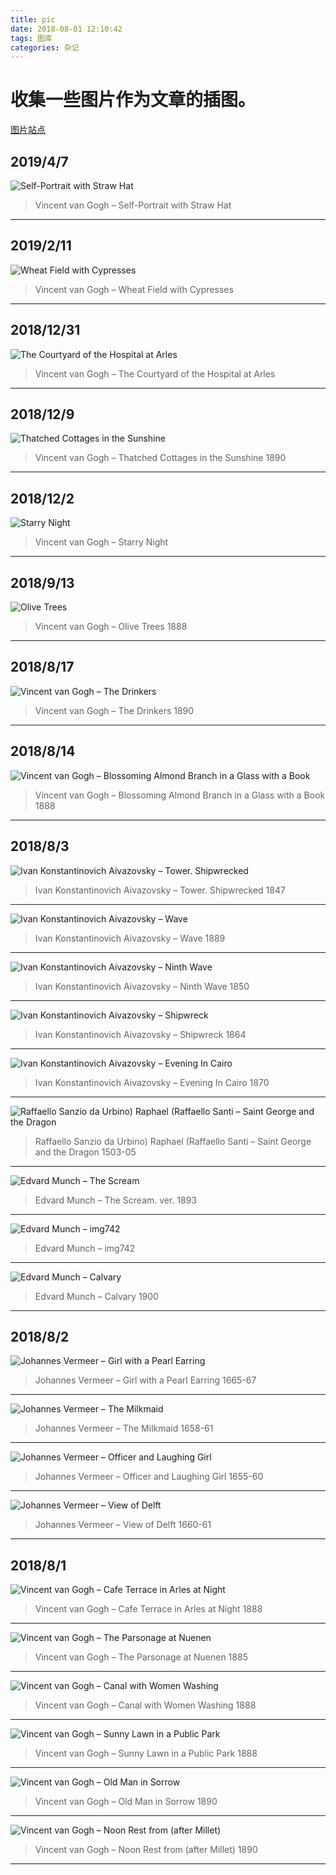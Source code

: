 ```yaml
---
title: pic
date: 2018-08-01 12:10:42
tags: 图库
categories: 杂记
---
```


# 收集一些图片作为文章的插图。

[图片站点](https://en.gallerix.ru/album/Vincent-Van-Gogh)

<!-- more -->

## 2019/4/7

![Self-Portrait with Straw Hat](pic/688658171.jpg)

> Vincent van Gogh – Self-Portrait with Straw Hat

---

## 2019/2/11

![Wheat Field with Cypresses](pic/178762172.jpg)

> Vincent van Gogh – Wheat Field with Cypresses

---

## 2018/12/31

![The Courtyard of the Hospital at Arles](pic/178762172.jpg)

> Vincent van Gogh – The Courtyard of the Hospital at Arles

---

## 2018/12/9

![Thatched Cottages in the Sunshine ](pic/2059132621.jpg)

> Vincent van Gogh – Thatched Cottages in the Sunshine 1890

---

## 2018/12/2

![Starry Night](pic/470746091.jpg)

> Vincent van Gogh – Starry Night

---

## 2018/9/13

![Olive Trees](pic/1755523965.jpg)

> Vincent van Gogh – Olive Trees  1888

---

## 2018/8/17

![Vincent van Gogh – The Drinkers](pic/1301854874.jpg)

> Vincent van Gogh – The Drinkers 1890

---

## 2018/8/14

![Vincent van Gogh – Blossoming Almond Branch in a Glass with a Book](pic/433381594.jpg)

> Vincent van Gogh – Blossoming Almond Branch in a Glass with a Book 1888

---

## 2018/8/3

![Ivan Konstantinovich Aivazovsky – Tower. Shipwrecked](pic/877090454.jpg)

> Ivan Konstantinovich Aivazovsky – Tower. Shipwrecked 1847

---

![Ivan Konstantinovich Aivazovsky – Wave](pic/596444702.jpg)

> Ivan Konstantinovich Aivazovsky – Wave 1889

---

![Ivan Konstantinovich Aivazovsky – Ninth Wave](pic/713080393.jpg)

> Ivan Konstantinovich Aivazovsky – Ninth Wave 1850

---

![Ivan Konstantinovich Aivazovsky – Shipwreck](pic/456066894.jpg)

> Ivan Konstantinovich Aivazovsky – Shipwreck 1864

---

![Ivan Konstantinovich Aivazovsky – Evening In Cairo](pic/2900977792.jpg)

> Ivan Konstantinovich Aivazovsky – Evening In Cairo 1870

---

![Raffaello Sanzio da Urbino) Raphael (Raffaello Santi – Saint George and the Dragon](pic/4282315052.jpg)

> Raffaello Sanzio da Urbino) Raphael (Raffaello Santi – Saint George and the Dragon 1503-05

---

![Edvard Munch – The Scream](pic/944233120.jpg)

> Edvard Munch – The Scream. ver. 1893

---

![Edvard Munch – img742](pic/196334101.jpg)

> Edvard Munch – img742

---

![Edvard Munch – Calvary](pic/565924812.jpg)

> Edvard Munch – Calvary 1900

---

## 2018/8/2

![Johannes Vermeer – Girl with a Pearl Earring](pic/3526.jpg)

> Johannes Vermeer – Girl with a Pearl Earring 1665-67

---

![Johannes Vermeer – The Milkmaid](pic/1012308194.jpg)

> Johannes Vermeer – The Milkmaid 1658-61

---

![Johannes Vermeer – Officer and Laughing Girl](pic/431359834.jpg)

> Johannes Vermeer – Officer and Laughing Girl 1655-60

---

![Johannes Vermeer – View of Delft](pic/1762221382.jpg)

> Johannes Vermeer – View of Delft 1660-61

---

## 2018/8/1

![Vincent van Gogh – Cafe Terrace in Arles at Night](pic/1959017488.jpg)

> Vincent van Gogh – Cafe Terrace in Arles at Night 1888

---

![Vincent van Gogh – The Parsonage at Nuenen](pic/1917180847.jpg)

> Vincent van Gogh – The Parsonage at Nuenen 1885

---

![Vincent van Gogh – Canal with Women Washing](pic/2048547518.jpg)

> Vincent van Gogh – Canal with Women Washing 1888

---

![Vincent van Gogh – Sunny Lawn in a Public Park](pic/898024871.jpg)

> Vincent van Gogh – Sunny Lawn in a Public Park 1888

---

![Vincent van Gogh – Old Man in Sorrow](pic/1132638050.jpg)

> Vincent van Gogh – Old Man in Sorrow 1890

---

![Vincent van Gogh – Noon Rest from (after Millet)](pic/1997264555.jpg)

> Vincent van Gogh – Noon Rest from (after Millet) 1890

---
